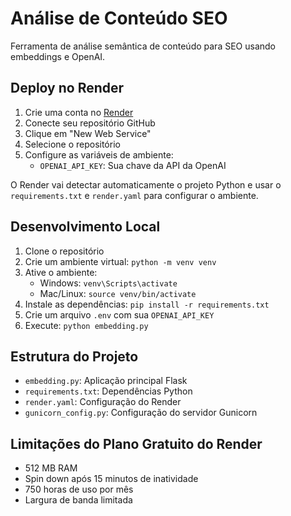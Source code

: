 # Análise de Conteúdo SEO

Ferramenta de análise semântica de conteúdo para SEO usando embeddings e OpenAI.

## Deploy no Render

1. Crie uma conta no [Render](https://render.com)
2. Conecte seu repositório GitHub
3. Clique em "New Web Service"
4. Selecione o repositório
5. Configure as variáveis de ambiente:
   - `OPENAI_API_KEY`: Sua chave da API da OpenAI

O Render vai detectar automaticamente o projeto Python e usar o `requirements.txt` e `render.yaml` para configurar o ambiente.

## Desenvolvimento Local

1. Clone o repositório
2. Crie um ambiente virtual: `python -m venv venv`
3. Ative o ambiente: 
   - Windows: `venv\Scripts\activate`
   - Mac/Linux: `source venv/bin/activate`
4. Instale as dependências: `pip install -r requirements.txt`
5. Crie um arquivo `.env` com sua `OPENAI_API_KEY`
6. Execute: `python embedding.py`

## Estrutura do Projeto

- `embedding.py`: Aplicação principal Flask
- `requirements.txt`: Dependências Python
- `render.yaml`: Configuração do Render
- `gunicorn_config.py`: Configuração do servidor Gunicorn

## Limitações do Plano Gratuito do Render

- 512 MB RAM
- Spin down após 15 minutos de inatividade
- 750 horas de uso por mês
- Largura de banda limitada
